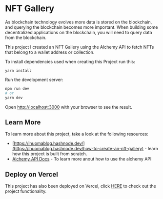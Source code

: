 # NFT Gallery

As blockchain technology evolves more data is stored on the blockchain, and querying the blockchain becomes more important. When building some decentralized applications on the blockchain, you will need to query data from the blockchain.

This project I created an NFT Gallery using the Alchemy API to fetch NFTs that belong to a wallet address or collection.

To install dependencies used when creating this Project run this:

``yarn install``

Run the development server:

```bash
npm run dev
# or
yarn dev
```

Open [http://localhost:3000](http://localhost:3000) with your browser to see the result.


## Learn More

To learn more about this project, take a look at the following resources:

- [https://ihuomablog.hashnode.dev/](https://ihuomablog.hashnode.dev/how-to-create-an-nft-gallery) - learn how this project is built from scratch.
- [Alchemy API Docs](https://docs.alchemy.com/alchemy/enhanced-apis/nft-api/) - To learn more anout how to use the alchemy API


## Deploy on Vercel

This project has also been deployed on Vercel, click [HERE](https://nft-gallery-oma131.vercel.app/) to check out the project functionality.